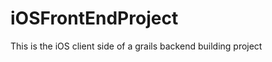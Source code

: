 iOSFrontEndProject
==================

This is the iOS client side of a grails backend building project